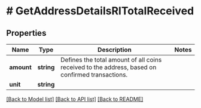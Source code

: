 # # GetAddressDetailsRITotalReceived

## Properties

Name | Type | Description | Notes
------------ | ------------- | ------------- | -------------
**amount** | **string** | Defines the total amount of all coins received to the address, based on confirmed transactions. |
**unit** | **string** |  |

[[Back to Model list]](../../README.md#models) [[Back to API list]](../../README.md#endpoints) [[Back to README]](../../README.md)
